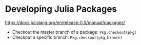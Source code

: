 # Developing Julia Packages

https://docs.julialang.org/en/release-0.5/manual/packages/

* Checkout the master branch of a package: `Pkg.checkout(pkg)`
* Checkout a specific branch: `Pkg.checkout(pkg,branch)`

